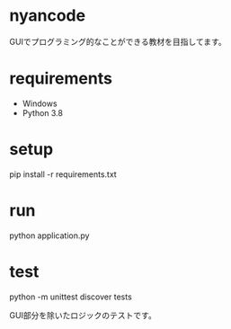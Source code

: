 # nyancode
GUIでプログラミング的なことができる教材を目指してます。

# requirements
- Windows
- Python 3.8

# setup
pip install -r requirements.txt

# run
python application.py

# test
python -m unittest discover tests

GUI部分を除いたロジックのテストです。
